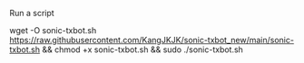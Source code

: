 Run a script

wget -O sonic-txbot.sh https://raw.githubusercontent.com/KangJKJK/sonic-txbot_new/main/sonic-txbot.sh && chmod +x sonic-txbot.sh && sudo ./sonic-txbot.sh
